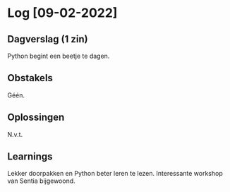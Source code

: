 # Log [09-02-2022]
 
## Dagverslag (1 zin)
Python begint een beetje te dagen.
 
## Obstakels
Géén.

## Oplossingen
N.v.t.

## Learnings
Lekker doorpakken en Python beter leren te lezen. Interessante workshop van Sentia bijgewoond.